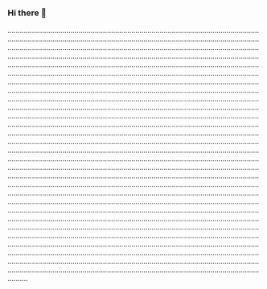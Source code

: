 ### Hi there 👋

......................................................................................................................................................................................................................................................................................................................................................................................................................................................................................................................................................................................................................................................................................................................................................................................................................................................................................................................................................................................................................................................................................................................................................................................................................................................................................................................................................................................................................................................................................................................................................................................................................................................................................................................................................................................................................................................................................................................................................................................................................................................................................................................................................................................................................................................................................................................................................................................................................................................................................................................................................................................................................................................................................................................................................................................................................................................................................................................................................................................................................................................................................................................................................................................................................................................................................................................................................................................................................................................................................................................................................................................................................................................................................................................................................